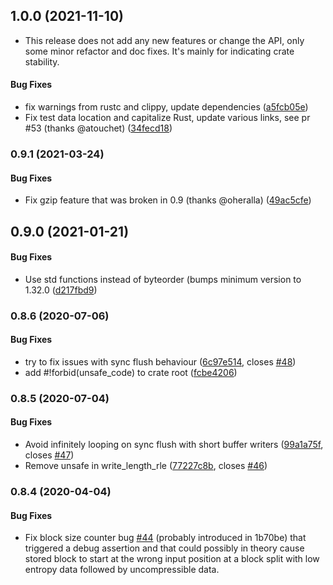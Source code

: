 <a name="1.0.0"></a>
## 1.0.0 (2021-11-10)

* This release does not add any new features or change the API, only some minor refactor and doc fixes. It's mainly for indicating crate stability.

#### Bug Fixes

*   fix warnings from rustc and clippy, update dependencies  ([a5fcb05e](https://github.com/image-rs/deflate-rs/commit/a5fcb05e74cf6529ebb98b46701f666f1039c5e3))
*   Fix test data location and capitalize Rust, update various links, see pr #53 (thanks @atouchet) ([34fecd18](https://github.com/image-rs/deflate-rs/commit/34fecd18cafaf40ea71abfdcbf054db90e7ce5fa))

<a name="0.9.1"></a>
### 0.9.1 (2021-03-24)

#### Bug Fixes

*   Fix gzip feature that was broken in 0.9 (thanks @oheralla) ([49ac5cfe](https://github.com/image-rs/deflate-rs/commit/49ac5cfec5e1a6c4398a8753309e1f7d66108c41))


<a name="0.9.0"></a>
## 0.9.0 (2021-01-21)

#### Bug Fixes

*   Use std functions instead of byteorder (bumps minimum version to 1.32.0 ([d217fbd9](https://github.com/image-rs/deflate-rs/commit/d217fbd956597706d80efc1de93c65f4fbe957fd))

<a name="0.8.6"></a>
### 0.8.6 (2020-07-06)


#### Bug Fixes

*   try to fix issues with sync flush behaviour ([6c97e514](https://github.com/image-rs/deflate-rs/commit/6c97e5143df139af578cdd884e0dee9940414ea1), closes [#48](https://github.com/image-rs/deflate-rs/issues/48))
*   add #!forbid(unsafe_code) to crate root ([fcbe4206](https://github.com/image-rs/deflate-rs/commit/fcbe4206c45cf55d80ae8feb94f0613fe795659f))



<a name="0.8.5"></a>
### 0.8.5 (2020-07-04)


#### Bug Fixes

*   Avoid infinitely looping on sync flush with short buffer writers ([99a1a75f](99a1a75f), closes [#47](https://github.com/image-rs/deflate-rs/issues/47))
*   Remove unsafe in write_length_rle ([77227c8b](77227c8b), closes [#46](https://github.com/image-rs/deflate-rs/issues/46))



<a name="0.8.4"></a>
### 0.8.4 (2020-04-04)


#### Bug Fixes

*   Fix block size counter bug [#44](https://github.com/image-rs/deflate-rs/issues/44) (probably introduced in 1b70be)
that triggered a debug assertion and that could possibly in theory cause stored block to start at the wrong input position at a block split with low entropy data followed by uncompressible data.
